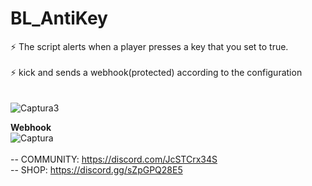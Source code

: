 # BL_AntiKey
⚡ The script alerts when a player presses a key that you set to true. <br><br>
⚡ kick and sends a webhook(protected) according to the configuration<br><br><br>
![Captura3](https://user-images.githubusercontent.com/22733633/153656218-2a61a054-677e-4665-8d52-ed903add751b.PNG)

**Webhook**<br>
![Captura](https://user-images.githubusercontent.com/22733633/153655671-58588be6-0fd8-4ca0-b061-de373fb8f730.PNG) <br><br>
-- COMMUNITY: https://discord.com/JcSTCrx34S <br>
-- SHOP:  https://discord.gg/sZpGPQ28E5
